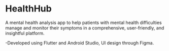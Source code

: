 # HealthHub
A mental health analysis app to help patients with mental health difficulties manage and monitor their symptoms in a comprehensive, user-friendly, and insightful platform.

-Developed using Flutter and Android Studio, UI design through Figma.

